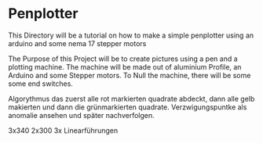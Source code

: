 # Penplotter
This Directory will be a tutorial on how to make a simple penplotter using an arduino and some nema 17 stepper motors

The Purpose of this Project will be to create pictures using a pen and a plotting machine. The machine will be made out of aluminium Profile, an Arduino and some Stepper motors. To Null the machine, there will be some some end switches.

Algorythmus das zuerst alle rot markierten quadrate abdeckt, dann alle gelb makierten und dann die grünmarkierten quadrate. Verzwigungspuntke als anomalie ansehen und später nachverfolgen.


3x340
2x300
3x Linearführungen